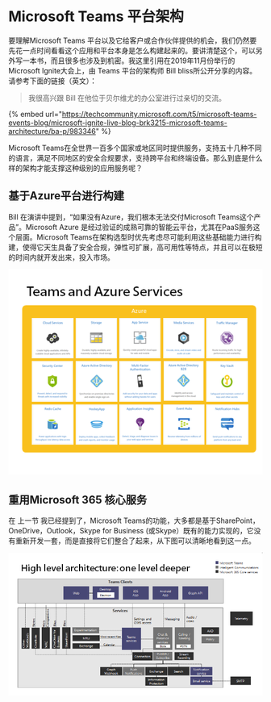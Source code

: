 # Microsoft Teams 平台架构

要理解Microsoft Teams 平台以及它给客户或合作伙伴提供的机会，我们仍然要先花一点时间看看这个应用和平台本身是怎么构建起来的。要讲清楚这个，可以另外写一本书，而且很多也涉及到机密。我这里引用在2019年11月份举行的Microsoft Ignite大会上，由 Teams 平台的架构师 Bill bliss所公开分享的内容。请参考下面的链接（英文）：

> 我很高兴跟 Bill 在他位于贝尔维尤的办公室进行过亲切的交流。

{% embed url="https://techcommunity.microsoft.com/t5/microsoft-teams-events-blog/microsoft-ignite-live-blog-brk3215-microsoft-teams-architecture/ba-p/983346" %}

Microsoft Teams在全世界一百多个国家或地区同时提供服务，支持五十几种不同的语言，满足不同地区的安全合规要求，支持跨平台和终端设备。那么到底是什么样的架构才能支撑这种级别的应用服务呢？

## 基于Azure平台进行构建

Bill 在演讲中提到，“如果没有Azure，我们根本无法交付Microsoft Teams这个产品”。Microsoft Azure 是经过验证的成熟可靠的智能云平台，尤其在PaaS服务这个层面。Microsoft Teams在架构选型时优先考虑尽可能利用这些基础能力进行构建，使得它天生具备了安全合规，弹性可扩展，高可用性等特点，并且可以在极短的时间内就开发出来，投入市场。

![](../.gitbook/assets/tu-pian-.png)

## 重用Microsoft 365 核心服务

在 上一节 我已经提到了，Microsoft Teams的功能，大多都是基于SharePoint，OneDrive，Outlook，Skype for Business \(或Skype）既有的能力实现的，它没有重新开发一套，而是直接将它们整合了起来，从下图可以清晰地看到这一点。

![](../.gitbook/assets/tu-pian-%20%283%29.png)



